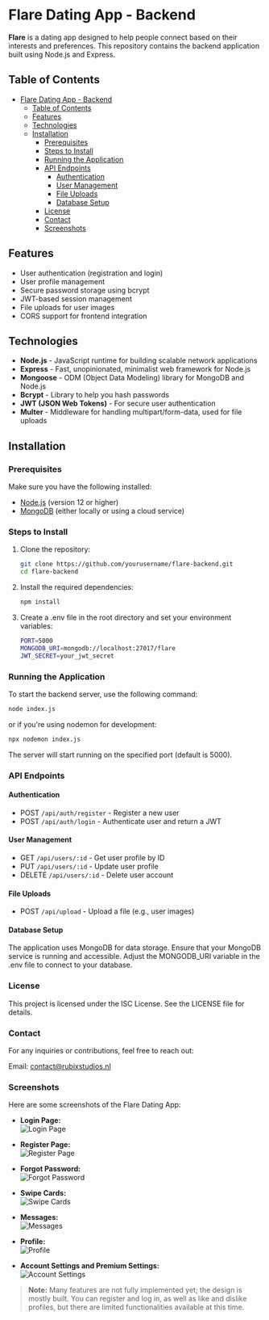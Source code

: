 # Flare Dating App - Backend

**Flare** is a dating app designed to help people connect based on their interests and preferences. This repository contains the backend application built using Node.js and Express.

## Table of Contents

- [Flare Dating App - Backend](#flare-dating-app---backend)
  - [Table of Contents](#table-of-contents)
  - [Features](#features)
  - [Technologies](#technologies)
  - [Installation](#installation)
    - [Prerequisites](#prerequisites)
    - [Steps to Install](#steps-to-install)
    - [Running the Application](#running-the-application)
    - [API Endpoints](#api-endpoints)
      - [Authentication](#authentication)
      - [User Management](#user-management)
      - [File Uploads](#file-uploads)
      - [Database Setup](#database-setup)
    - [License](#license)
    - [Contact](#contact)
    - [Screenshots](#screenshots)

## Features

- User authentication (registration and login)
- User profile management
- Secure password storage using bcrypt
- JWT-based session management
- File uploads for user images
- CORS support for frontend integration

## Technologies

- **Node.js** - JavaScript runtime for building scalable network applications
- **Express** - Fast, unopinionated, minimalist web framework for Node.js
- **Mongoose** - ODM (Object Data Modeling) library for MongoDB and Node.js
- **Bcrypt** - Library to help you hash passwords
- **JWT (JSON Web Tokens)** - For secure user authentication
- **Multer** - Middleware for handling multipart/form-data, used for file uploads

## Installation

### Prerequisites

Make sure you have the following installed:

- [Node.js](https://nodejs.org/en/) (version 12 or higher)
- [MongoDB](https://www.mongodb.com/) (either locally or using a cloud service)

### Steps to Install

1. Clone the repository:
   ```bash
   git clone https://github.com/yourusername/flare-backend.git
   cd flare-backend
   ```

2. Install the required dependencies:
   ```bash
   npm install
   ```

3. Create a .env file in the root directory and set your environment variables:
   ```bash
   PORT=5000
   MONGODB_URI=mongodb://localhost:27017/flare
   JWT_SECRET=your_jwt_secret
   ```

### Running the Application
To start the backend server, use the following command:

```bash
node index.js
```

or if you're using nodemon for development:
```bash
npx nodemon index.js
```
The server will start running on the specified port (default is 5000).

### API Endpoints
#### Authentication
- POST `/api/auth/register` - Register a new user
- POST `/api/auth/login` - Authenticate user and return a JWT

#### User Management
- GET `/api/users/:id` - Get user profile by ID
- PUT `/api/users/:id` - Update user profile
- DELETE `/api/users/:id` - Delete user account

#### File Uploads
- POST `/api/upload` - Upload a file (e.g., user images)

#### Database Setup
The application uses MongoDB for data storage. Ensure that your MongoDB service is running and accessible. Adjust the MONGODB_URI variable in the .env file to connect to your database.

### License
This project is licensed under the ISC License. See the LICENSE file for details.

### Contact
For any inquiries or contributions, feel free to reach out:

Email: contact@rubixstudios.nl

### Screenshots

Here are some screenshots of the Flare Dating App:

- **Login Page:**  
  ![Login Page](https://i.gyazo.com/b273ca7982ff62faa75e474c80777fa4.png)
  
- **Register Page:**  
  ![Register Page](https://i.gyazo.com/9d5fe7e9d1f6d5495f20587250e28c45.png)
  
- **Forgot Password:**  
  ![Forgot Password](https://i.gyazo.com/b5ee1f52cb651876d132ff2e394f32f7.png)
  
- **Swipe Cards:**  
  ![Swipe Cards](https://i.gyazo.com/c51729dc42e3549fa1fae9600d8723ed.png)
  
- **Messages:**  
  ![Messages](https://i.gyazo.com/391c058c5ef291e67a6959f2cf5838f0.png)
  
- **Profile:**  
  ![Profile](https://i.gyazo.com/4a1289dfd49f6ad991f46defad395a79.png)
  
- **Account Settings and Premium Settings:**  
  ![Account Settings](https://i.gyazo.com/c3ae3919d3429e4ee43277f96acae131.png)

> **Note:** Many features are not fully implemented yet; the design is mostly built. You can register and log in, as well as like and dislike profiles, but there are limited functionalities available at this time.